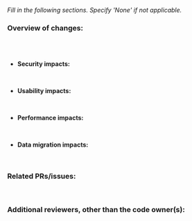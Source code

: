 *Fill in the following sections. Specify 'None' if not applicable.*

### Overview of changes:
<br>
<br>

- **Security impacts:**
<br>

- **Usability impacts:**
<br>

- **Performance impacts:**
<br>

- **Data migration impacts:**
<br>

### Related PRs/issues:
<br>

### Additional reviewers, other than the code owner(s):
<br>
